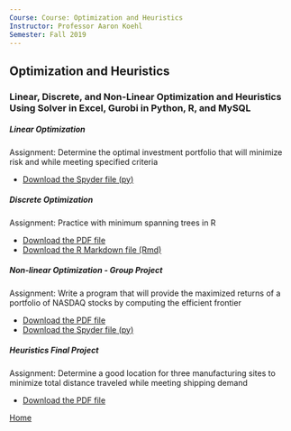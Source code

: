 ```yaml
---
Course: Course: Optimization and Heuristics
Instructor: Professor Aaron Koehl
Semester: Fall 2019
---
```


## Optimization and Heuristics
### Linear, Discrete, and Non-Linear Optimization and Heuristics Using Solver in Excel, Gurobi in Python, R, and MySQL

##### Linear Optimization
Assignment: Determine the optimal investment portfolio that will minimize risk and while meeting specified criteria
- [Download the Spyder file (py)](LinearOptimization.py)

##### Discrete Optimization
Assignment: Practice with minimum spanning trees in R
- [Download the PDF file](DiscreteOptimizationWriteup.pdf)
- [Download the R Markdown file (Rmd)](DiscreteOptimization.Rmd)

##### Non-linear Optimization - Group Project
Assignment: Write a program that will provide the maximized returns of a portfolio of NASDAQ stocks by computing the efficient frontier
- [Download the PDF file](PortfolioGroupWriteup.pdf)
- [Download the Spyder file (py)](PortfolioGroup.py)

##### Heuristics Final Project
Assignment: Determine a good location for three manufacturing sites to minimize total distance traveled while meeting shipping demand
- [Download the PDF file](FinalIntegrationAssignment.pdf)

[Home](https://cherylngo.github.io/)
